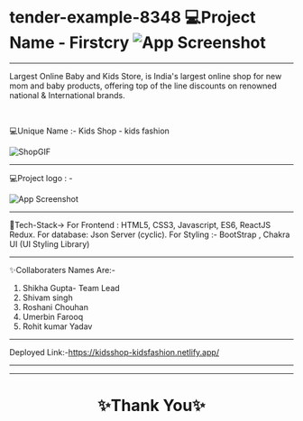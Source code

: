 # tender-example-8348 💻Project Name - Firstcry  ![App Screenshot](https://cdn.fcglcdn.com/brainbees/images/n/fc_logo.png)
---

Largest Online Baby and Kids Store, is India's largest online shop for new mom and baby products, offering top of the line discounts on renowned national & International brands.

<br>

💻Unique  Name :- Kids Shop - kids fashion

![ShopGIF](https://user-images.githubusercontent.com/107506646/212536696-9a20e11e-85cb-44f8-bd54-6541856b8348.gif)

---
💻Project logo : -

![App Screenshot](https://imgur.com/khv5qxh.png)

---
💫Tech-Stack->
For Frontend : HTML5, CSS3, Javascript, ES6, ReactJS Redux.
For database: Json Server (cyclic). 
For Styling :- BootStrap , Chakra UI (UI Styling Library)

---
✨Collaboraters Names Are:-

1. Shikha Gupta- Team Lead
2. Shivam singh
3. Roshani Chouhan
4. Umerbin Farooq
5. Rohit kumar Yadav 
 
---
Deployed Link:-https://kidsshop-kidsfashion.netlify.app/

---

----
<h1 align="center">✨Thank You✨</h1>
